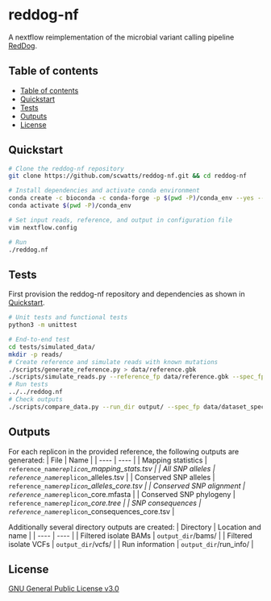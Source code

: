 # reddog-nf
A nextflow reimplementation of the microbial variant calling pipeline [RedDog](https://github.com/katholt/RedDog).


## Table of contents
* [Table of contents](#table-of-contents)
* [Quickstart](#quickstart)
* [Tests](#tests)
* [Outputs](#outputs)
* [License](#license)


## Quickstart
```bash
# Clone the reddog-nf repository
git clone https://github.com/scwatts/reddog-nf.git && cd reddog-nf

# Install dependencies and activate conda environment
conda create -c bioconda -c conda-forge -p $(pwd -P)/conda_env --yes --file config/conda_dependencies.txt
conda activate $(pwd -P)/conda_env

# Set input reads, reference, and output in configuration file
vim nextflow.config

# Run
./reddog.nf
```


## Tests
First provision the reddog-nf repository and dependencies as shown in [Quickstart](#quickstart).
```bash
# Unit tests and functional tests
python3 -m unittest

# End-to-end test
cd tests/simulated_data/
mkdir -p reads/
# Create reference and simulate reads with known mutations
./scripts/generate_reference.py > data/reference.gbk
./scripts/simulate_reads.py --reference_fp data/reference.gbk --spec_fp data/dataset_specification.tsv --output_dir reads/
# Run tests
../../reddog.nf
# Check outputs
./scripts/compare_data.py --run_dir output/ --spec_fp data/dataset_specification.tsv --test_data_dir data/run_data/
```


## Outputs
For each replicon in the provided reference, the following outputs are generated:
| File                      | Name                                                  |
| ----                      | ----                                                  |
| Mapping statistics        | `reference_name`_`replicon`\_mapping\_stats.tsv       |
| All SNP alleles           | `reference_name`_`replicon`\_alleles.tsv              |
| Conserved SNP alleles     | `reference_name`_`replicon`\_alleles\_core.tsv        |
| Conserved SNP alignment   | `reference_name`_`replicon`\_core.mfasta              |
| Conserved SNP phylogeny   | `reference_name`_`replicon`\_core.tree                |
| SNP consequences          | `reference_name`_`replicon`\_consequences\_core.tsv   |

Additionally several directory outputs are created:
| Directory                 | Location and name     |
| ----                      | ----                  |
| Filtered isolate BAMs     | `output_dir`/bams/        |
| Filtered isolate VCFs     | `output_dir`/vcfs/        |
| Run information           | `output_dir`/run\_info/   |


## License
[GNU General Public License v3.0](https://www.gnu.org/licenses/gpl-3.0.en.html)
